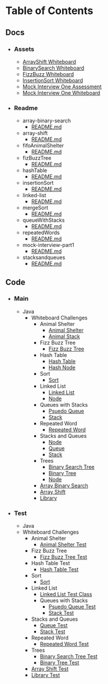 # Table of Contents

## Docs
  - ### Assets
    - [ArrayShift Whiteboard](./docs/assets/arrayShift-whiteboard.jpg)
    - [BinarySearch Whiteboard](./docs/assets/binarySearch-whiteboard.jpg)
    - [FizzBuzz Whiteboard](./docs/assets/fizzBuzzTree-whiteboard.jpg)
    - [InsertionSort Whiteboard](./docs/assets/insertionSort-whiteboard.jpg)
    - [Mock Interview One Assessment](./docs/assets/mockInterview1-assessment.jpg)
    - [Mock Interview One Whiteboard](./docs/assets/mockInterview1-whiteboard.jpg)

  - ### Readme
    - array-binary-search
      - [README.md](./docs/readme/array-binary-search/README.md)
    - array-shift
      - [README.md](./docs/readme/array-shift/README.md)
    - fifoAnimalShelter
      - [README.md](./docs/readme/fifoAnimalShelter/README.md)
    - fizBuzzTree
      - [README.md](./docs/readme/fizzBuzzTree/README.md)
    - hashTable
      - [README.md](./docs/readme/hashTable/README.md)
    - insertionSort
      - [README.md](./docs/readme/insertionSort/README.md)
    - linked-list
      - [README.md](./docs/readme/linked-list/README.md)
    - mergeSort
      - [README.md](./docs/readme/mergeSort/README.md)
    - queueWithStacks
      - [README.md](./docs/readme/queueWithStacks/README.md)
    - repeatedWords
      - [README.md](./docs/readme/repeatedWords/README.md)
    - mock-interview-part1
      - [README.md](./docs/readme/mock-interview-part1/README.md)
    - stacksandqueues
       - [README.md](./docs/readme/stacksandqueues/README.md)

## Code
  - ### Main
    - Java
      - Whiteboard Challenges
        - Animal Shelter
           - [Animal Shelter](./src/main/java/whiteboardChallenges/fifoAnimalShelter/AnimalShelter.java)
           - [Animal Stack](./src/main/java/whiteboardChallenges/fifoAnimalShelter/AnimalStack.java)
        - Fizz Buzz Tree
           - [Fizz Buzz Tree](./src/main/java/whiteboardChallenges/fizzBuzzTre/FizzBuzzTree.java)
        - Hash Table
           - [Hash Table](./src/main/java/whiteboardChallenges/fizzBuzzTre/HashTable.java)
           - [Hash Node](./src/main/java/whiteboardChallenges/fizzBuzzTre/HashNode.java)
        - Sort
           - [Sort](./src/main/java/whiteboardChallenges/sort/Sort.java)
        - Linked List
          - [Linked List](./src/main/java/whiteboardChallenges/linkedList/LinkedList.java)
          - [Node](./src/main/java/whiteboardChallenges/linkedList/Node.java)
        - Queues with Stacks
          - [Psuedo Queue](./src/main/java/whiteboardChallenges/queueWithStacks/PseudoQueue.java)
          - [Stack](./src/main/java/whiteboardChallenges/queueWithStacks/Stack.java)
        - Repeated Word
          - [Repeated Word](./src/main/java/whiteboardChallenges/repeatedWords/RepeatedWords.java)
        - Stacks and Queues
          - [Node](./src/main/java/whiteboardChallenges/stacksandqueues/Node.java)
          - [Queue](./src/main/java/whiteboardChallenges/stacksandqueues/Queue.java)
          - [Stack](./src/main/java/whiteboardChallenges/stacksandqueues/Stack.java)
        - Trees
          - [Binary Search Tree](./src/main/java/whiteboardChallenges/tree/BinarySearchTree.java)
          - [Binary Tree](./src/main/java/whiteboardChallenges/tree/BinaryTree.java)
          - [Node](./src/main/java/whiteboardChallenges/tree/Node.java)
        - [Array Binary Search](./src/main/java/whiteboardChallenges/ArrayBinarySearch.java)
        - [Array Shift](./src/main/java/whiteboardChallenges/ArrayShift.java)
        - [Library](./src/main/java/whiteboardChallenges/Library.java)

  - ### Test
    - Java
    - Whiteboard Challenges
      - Animal Shelter
        - [Animal Shelter Test](./src/main/java/whiteboardChallenges/fifoAnimalShelter/AnimalShelterTest.java)
      - Fizz Buzz Tree
         - [Fizz Buzz Tree Test](./src/main/java/whiteboardChallenges/fizzBuzzTre/FizzBuzzTreeTest.java)
      - Hash Table Test
         - [Hash Table Test](./src/main/java/whiteboardChallenges/fizzBuzzTre/HashTable.java)
      - Sort
        - [Sort](./src/main/java/whiteboardChallenges/sort/SortTest.java)
      - Linked List
        - [Linked List Test Class](./src/test/java/whiteboardChallenges/linkedList/LinkedListTest.java)
        - Queues with Stacks
          - [Psuedo Queue Test](./src/main/java/whiteboardChallenges/queueWithStacks/PseudoQueueTest.java)
          - [Stack Test](./src/main/java/whiteboardChallenges/queueWithStacks/StackTest.java)
      - Stacks and Queues
        - [Queue Test](./src/main/java/whiteboardChallenges/stacksandqueues/QueueTest.java)
        - [Stack Test](./src/main/java/whiteboardChallenges/stacksandqueues/StackTest.java)
      - Repeated Word
        - [Repeated Word Test](./src/main/java/whiteboardChallenges/repeatedWords/RepeatedWords.java)
      - Trees
        - [Binary Search Tree Test](./src/main/java/whiteboardChallenges/tree/BinarySearchTree.java)
        - [Binary Tree Test](./src/main/java/whiteboardChallenges/tree/BinaryTree.java)
      - [Array Shift Test](./src/test/java/whiteboardChallenges/ArrayShiftTest.java)
      - [Library Test](./src/test/java/whiteboardChallenges/LibraryTest.java)